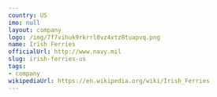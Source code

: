 ```yaml
---
country: US
imo: null
layout: company
logo: /img/7f7vihuk9rkrrl0vz4xtz8tuapvq.png
name: Irish Ferries
officialUrl: http://www.navy.mil
slug: irish-ferries-us
tags:
- company
wikipediaUrl: https://en.wikipedia.org/wiki/Irish_Ferries
---
```

